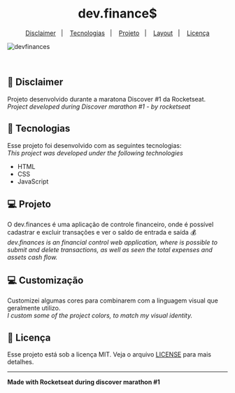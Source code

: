 <h1 align="center">
  dev.finance$
</h1>

<p align="center">
  <a href="#-disclaimer">Disclaimer</a>&nbsp;&nbsp;&nbsp;|&nbsp;&nbsp;&nbsp;
  <a href="#-tecnologias">Tecnologias</a>&nbsp;&nbsp;&nbsp;|&nbsp;&nbsp;&nbsp;
  <a href="#-projeto">Projeto</a>&nbsp;&nbsp;&nbsp;|&nbsp;&nbsp;&nbsp;
  <a href="#-layout">Layout</a>&nbsp;&nbsp;&nbsp;|&nbsp;&nbsp;&nbsp;
  <a href="#memo-licença">Licença</a>
</p>

![devfinances](https://user-images.githubusercontent.com/81590952/114064038-9e538e80-986f-11eb-82b0-283f53dd141b.png)

<br>

## 👷 Disclaimer 

Projeto desenvolvido durante a maratona Discover #1 da Rocketseat. 
<br>
*Project developed during Discover marathon #1 - by rocketseat*

## 🚀 Tecnologias

Esse projeto foi desenvolvido com as seguintes tecnologias:
<br>
*This project was developed under the following technologies*

- HTML
- CSS
- JavaScript

## 💻 Projeto

O dev.finances é uma aplicação de controle financeiro, onde é possível cadastrar e excluir transações e ver o saldo de entrada e saída 💰
<br>
*dev.finances is an financial control web application, where is possible to submit and delete transactions, as well as seen the total expenses and assets cash flow.*

## 💻 Customização

Customizei algumas cores para combinarem com a linguagem visual que geralmente utilizo. 
<br>
*I custom some of the project colors, to match my visual identity.*

## 📝 Licença

Esse projeto está sob a licença MIT. Veja o arquivo [LICENSE](LICENSE.md) para mais detalhes.

---

**Made with Rocketseat during discover marathon #1**
